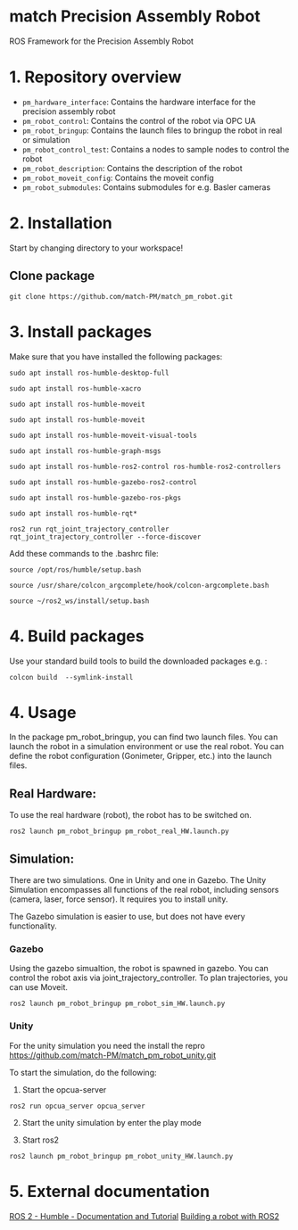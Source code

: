 # match Precision Assembly Robot 
ROS Framework for the Precision Assembly Robot
# 1. Repository overview
* `pm_hardware_interface`: Contains the hardware interface for the precision assembly robot
* `pm_robot_control`: Contains the control of the robot via OPC UA
* `pm_robot_bringup`: Contains the launch files to bringup the robot in real or simulation
* `pm_robot_control_test`: Contains a nodes to sample nodes to control the robot
* `pm_robot_description`: Contains the description of the robot 
* `pm_robot_moveit_config`: Contains the moveit config 
* `pm_robot_submodules`: Contains submodules for e.g. Basler cameras


# 2. Installation 
Start by changing directory to your workspace!

## Clone package
```
git clone https://github.com/match-PM/match_pm_robot.git
```
# 3. Install packages
Make sure that you have installed the following packages:

```
sudo apt install ros-humble-desktop-full
```
```
sudo apt install ros-humble-xacro
```
```
sudo apt install ros-humble-moveit
```
```
sudo apt install ros-humble-moveit
```
```
sudo apt install ros-humble-moveit-visual-tools
```
```
sudo apt install ros-humble-graph-msgs
```
```
sudo apt install ros-humble-ros2-control ros-humble-ros2-controllers
```
```
sudo apt install ros-humble-gazebo-ros2-control
```
```
sudo apt install ros-humble-gazebo-ros-pkgs
```
```
sudo apt install ros-humble-rqt*
```
```
ros2 run rqt_joint_trajectory_controller rqt_joint_trajectory_controller --force-discover
```
Add these commands to the .bashrc file: 
```
source /opt/ros/humble/setup.bash
```
```
source /usr/share/colcon_argcomplete/hook/colcon-argcomplete.bash
```
```
source ~/ros2_ws/install/setup.bash
```

# 4. Build packages
Use your standard build tools to build the downloaded packages e.g. : 
```
colcon build  --symlink-install
```


# 4. Usage
In the package pm_robot_bringup, you can find two launch files. 
You can launch the robot in a simulation environment or use the real robot.
You can define the robot configuration (Gonimeter, Gripper, etc.) into the launch files. 

## Real Hardware:
To use the real hardware (robot), the robot has to be switched on.
```
ros2 launch pm_robot_bringup pm_robot_real_HW.launch.py 
```
## Simulation:
There are two simulations. One in Unity and one in Gazebo.
The Unity Simulation encompasses all functions of the real robot, including sensors (camera, laser, force sensor). It requires you to install unity.

The Gazebo simulation is easier to use, but does not have every functionality.

### Gazebo
Using the gazebo simualtion, the robot is spawned in gazebo. You can control the robot axis via joint_trajectory_controller. To plan trajectories, you can use Moveit. 
```
ros2 launch pm_robot_bringup pm_robot_sim_HW.launch.py 
```

### Unity
For the unity simulation you need the install the repro https://github.com/match-PM/match_pm_robot_unity.git

To start the simulation, do the following:

1. Start the opcua-server
```
ros2 run opcua_server opcua_server
```

2. Start the unity simulation by enter the play mode

3. Start ros2
```
ros2 launch pm_robot_bringup pm_robot_unity_HW.launch.py 
```

# 5. External documentation
[ROS 2 - Humble - Documentation and Tutorial](https://docs.ros.org/en/humble/Tutorials/Beginner-Client-Libraries/Colcon-Tutorial.html)
[Building a robot with ROS2](https://www.youtube.com/@ArticulatedRobotics/playlists)


